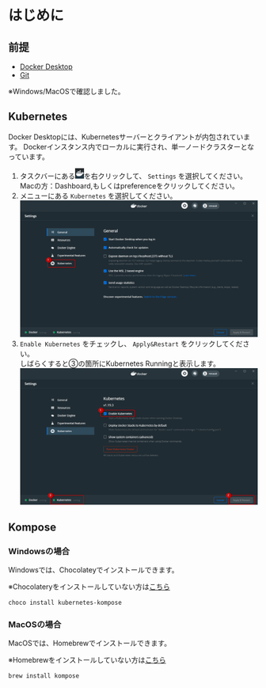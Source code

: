 # はじめに

## 前提

- [Docker Desktop](https://www.docker.com/products/docker-desktop)
- [Git](https://git-scm.com/)

※Windows/MacOSで確認しました。

## Kubernetes

Docker Desktopには、Kubernetesサーバーとクライアントが内包されています。
Dockerインスタンス内でローカルに実行され、単一ノードクラスターとなっています。

1. タスクバーにある![docker-icon](img/docker-desktop.png)を右クリックして、 `Settings` を選択してください。
    Macの方：Dashboard,もしくはpreferenceをクリックしてください。
2. メニューにある `Kubernetes` を選択してください。
    ![docker-desktop-kubernetes](img/docker-desktop-kubernetes.png)
3. `Enable Kubernetes` をチェックし、 `Apply&Restart` をクリックしてください。  
    しばらくすると③の箇所にKubernetes Runningと表示します。
    ![docker-desktop-kubernetes-enable](img/docker-desktop-kubernetes-enable.png)

## Kompose

### Windowsの場合

Windowsでは、Chocolateyでインストールできます。

※Chocolateryをインストールしていない方は[こちら](Chocolatery.md)

```PowerShell
choco install kubernetes-kompose
```

### MacOSの場合

MacOSでは、Homebrewでインストールできます。

※Homebrewをインストールしていない方は[こちら](Homebrew.md)

```Shell
brew install kompose
```
